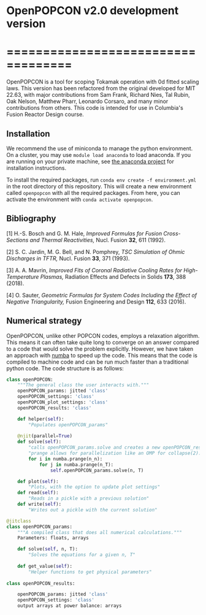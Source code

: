 # OpenPOPCON v2.0 development version
# ===================================

OpenPOPCON is a tool for scoping Tokamak operation with 0d fitted scaling laws. This version has been refactored from the original developed for MIT 22.63, with major contributions from Sam Frank, Richard Nies, Tal Rubin, Oak Nelson, Matthew Pharr, Leonardo Corsaro, and many minor contributions from others. This code is intended for use in Columbia's Fusion Reactor Design course.

## Installation

We recommend the use of miniconda to manage the python environment. On a cluster, you may use `module load anaconda` to load anaconda. If you are running on your private machine, see [the anaconda project](https://docs.anaconda.com/miniconda/) for installation instructions.

To install the required packages, run `conda env create -f environment.yml` in the root directory of this repository. This will create a new environment called `openpopcon` with all the required packages. From here, you can activate the environment with `conda activate openpopcon`. 

## Bibliography

[1] H.-S. Bosch and G. M. Hale, *Improved Formulas for Fusion Cross-Sections and Thermal Reactivities,* Nucl. Fusion **32**, 611 (1992).

[2] S. C. Jardin, M. G. Bell, and N. Pomphrey, *TSC Simulation of Ohmic Discharges in TFTR,* Nucl. Fusion **33**, 371 (1993).

[3] A. A. Mavrin, *Improved Fits of Coronal Radiative Cooling Rates for High-Temperature Plasmas,* Radiation Effects and Defects in Solids **173**, 388 (2018).

[4] O. Sauter, *Geometric Formulas for System Codes Including the Effect of Negative Triangularity,* Fusion Engineering and Design **112**, 633 (2016).

## Numerical strategy

OpenPOPCON, unlike other POPCON codes, employs a relaxation algorithm. This means it can often take quite long to converge on an answer compared to a code that would solve the problem explicitly. However, we have taken an approach with [numba](https://numba.pydata.org/) to speed up the code. This means that the code is compiled to machine code and can be run much faster than a traditional python code. The code structure is as follows:

```python
class openPOPCON:
    """The general class the user interacts with."""
    openPOPCON_params: jitted 'class'
    openPOPCON_settings: 'class'
    openPOPCON_plot_settings: 'class'
    openPOPCON_results: 'class'

    def helper(self):
        "Populates openPOPCON_params"
    
    @njit(parallel=True)
    def solve(self):
        "calls openPOPCON_params.solve and creates a new openPOPCON_results algorithm"
        "prange allows for parallelization like an OMP for collapse(2)."
        for i in numba.prange(n_n):
            for j in numba.prange(n_T):
                self.openPOPCON_params.solve(n, T)

    def plot(self):
        "Plots, with the option to update plot settings"
    def read(self):
        "Reads in a pickle with a previous solution"
    def write(self):
        "Writes out a pickle with the current solution"

@jitclass
class openPOPCON_params:
    """A compiled class that does all numerical calculations."""
    Parameters: floats, arrays

    def solve(self, n, T):
        "Solves the equations for a given n, T"
    
    def get_value(self):
        "Helper functions to get physical parameters"
    
class openPOPCON_results:

    openPOPCON_params: jitted 'class'
    openPOPCON_settings: 'class'
    output arrays at power balance: arrays

    
```